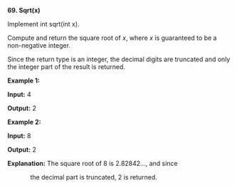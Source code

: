 **69. Sqrt(x)**

Implement int sqrt(int x).

Compute and return the square root of _x_, where _x_ is guaranteed to be a non-negative integer.

Since the return type is an integer, the decimal digits are truncated and only the integer part of the result is returned.

**Example 1:**

**Input:** 4

**Output:** 2

**Example 2:**

**Input:** 8

**Output:** 2

**Explanation:** The square root of 8 is 2.82842..., and since 

             the decimal part is truncated, 2 is returned.
